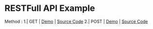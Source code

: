 # RESTFull API Example

Method :
1.| GET | [Demo](./get/) | [Source Code](https://github.com/jscroot/examples/tree/main/api/get)
2.| POST | [Demo](./post/) | [Source Code](https://github.com/jscroot/examples/tree/main/api/post)